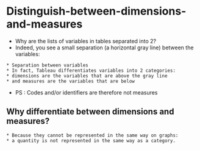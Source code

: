# Distinguish-between-dimensions-and-measures

- Why are the lists of variables in tables separated into 2?
- Indeed, you see a small separation (a horizontal gray line) between the variables:

```
* Separation between variables
* In fact, Tableau differentiates variables into 2 categories: 
* dimensions are the variables that are above the gray line 
* and measures are the variables that are below
```

- PS : Codes and/or identifiers are therefore not measures

## Why differentiate between dimensions and measures?

```
* Because they cannot be represented in the same way on graphs: 
* a quantity is not represented in the same way as a category. 
```